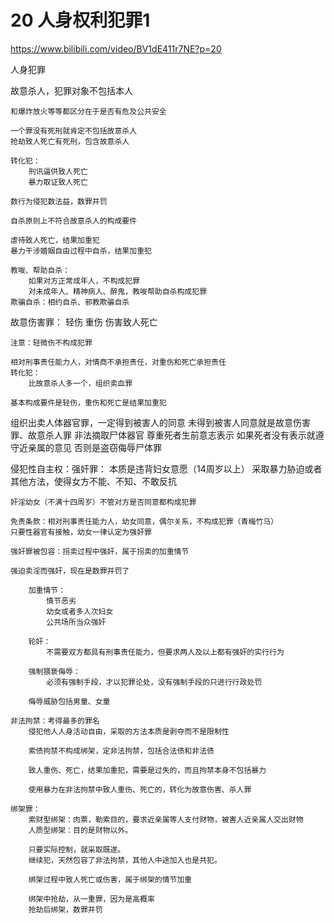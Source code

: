 # 20 人身权利犯罪1

https://www.bilibili.com/video/BV1dE411r7NE?p=20

人身犯罪

故意杀人，犯罪对象不包括本人

	和爆炸放火等等都区分在于是否有危及公共安全
	
	一个罪没有死刑就肯定不包括故意杀人
	抢劫致人死亡有死刑，包含故意杀人
	
	转化犯：
		刑讯逼供致人死亡
		暴力取证致人死亡
	
	数行为侵犯数法益，数罪并罚
	
	自杀原则上不符合故意杀人的构成要件
	
	虐待致人死亡，结果加重犯
	暴力干涉婚姻自由过程中自杀，结果加重犯
	
	教唆、帮助自杀：
		如果对方正常成年人，不构成犯罪
		对未成年人、精神病人、醉鬼，教唆帮助自杀构成犯罪
	欺骗自杀：相约自杀、邪教欺骗自杀

故意伤害罪：
	轻伤
	重伤
	伤害致人死亡
	
	注意：轻微伤不构成犯罪
	
	相对刑事责任能力人，对情商不承担责任，对重伤和死亡承担责任
	转化犯：
		比故意杀人多一个，组织卖血罪
		
	基本构成要件是轻伤，重伤和死亡是结果加重犯
	
组织出卖人体器官罪，一定得到被害人的同意
	未得到被害人同意就是故意伤害罪、故意杀人罪
非法摘取尸体器官
	尊重死者生前意志表示
	如果死者没有表示就遵守近亲属的意见
		否则是盗窃侮辱尸体罪

侵犯性自主权：强奸罪：
	本质是违背妇女意愿（14周岁以上）
	采取暴力胁迫或者其他方法，使得女方不能、不知、不敢反抗
	
	奸淫幼女（不满十四周岁）不管对方是否同意都构成犯罪
	
	免责条款：相对刑事责任能力人，幼女同意，偶尔关系，不构成犯罪（青梅竹马）
	只要性器官有接触，幼女一律认定为强奸罪
	
	强奸罪被包容：拐卖过程中强奸，属于拐卖的加重情节
	
	强迫卖淫而强奸，现在是数罪并罚了
	
		加重情节：
			情节恶劣
			幼女或者多人次妇女
			公共场所当众强奸
		
		轮奸：
			不需要双方都具有刑事责任能力，但要求两人及以上都有强奸的实行行为
			
		强制猥亵侮辱：
			必须有强制手段，才以犯罪论处，没有强制手段的只进行行政处罚
		
		侮辱威胁包括男童、女童
		
	非法拘禁：考得最多的罪名
		侵犯他人人身活动自由，采取的方法本质是剥夺而不是限制性
		
		索债拘禁不构成绑架，定非法拘禁，包括合法债和非法债
		
		致人重伤、死亡，结果加重犯，需要是过失的，而且拘禁本身不包括暴力
		
		使用暴力在非法拘禁中致人重伤、死亡的，转化为故意伤害、杀人罪
			
	绑架罪：
		索财型绑架：肉票，勒索目的，要求近亲属等人支付财物，被害人近亲属人交出财物
		人质型绑架：目的是财物以外。
		
		只要实际控制，就采取既遂。
		继续犯，天然包容了非法拘禁，其他人中途加入也是共犯。
		
		绑架过程中致人死亡或伤害，属于绑架的情节加重
		
		绑架中抢劫，从一重罪，因为是高概率
		抢劫后绑架，数罪并罚
		
		
		
			
		
	
	




